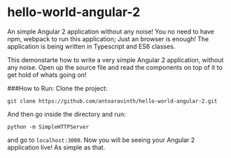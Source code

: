 # hello-world-angular-2
An simple Angular 2 application without any noise! You no need to have npm, webpack to run this application; Just an browser is enough! 
The application is being written in Typescript and ES6 classes. 

This demonstarte how to write a very simple Angular 2 application, without any noise. Open up the source file and read the components on top of 
it to get hold of whats going on!


###How to Run:
Clone the project:

```
git clone https://github.com/antoaravinth/hello-world-angular-2.git
```

And then go inside the directory and run:

```
python -m SimpleHTTPServer
```

and go to `localhost:3000`. Now you will be seeing your Angular 2 application live! As simple as that.



